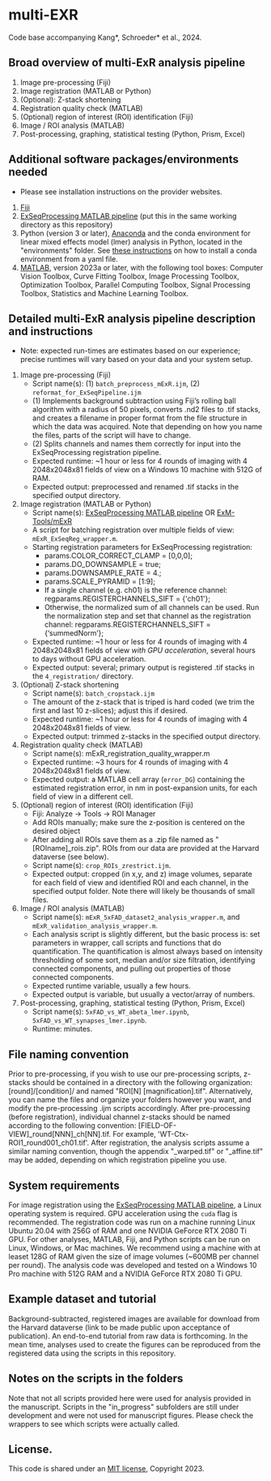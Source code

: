 # multi-EXR

Code base accompanying Kang*, Schroeder* et al., 2024.

## Broad overview of multi-ExR analysis pipeline
1. Image pre-processing (Fiji)
2. Image registration (MATLAB or Python)
3. (Optional): Z-stack shortening
4. Registration quality check (MATLAB)
5. (Optional) region of interest (ROI) identification (Fiji)
6. Image / ROI analysis (MATLAB)
7. Post-processing, graphing, statistical testing (Python, Prism, Excel)

## Additional software packages/environments needed
* Please see installation instructions on the provider websites.
1. [Fiji](https://imagej.net/software/fiji/)
2. [ExSeqProcessing MATLAB pipeline](https://github.com/dgoodwin208/ExSeqProcessing) (put this in the same working directory as this repository)
3. Python (version 3 or later), [Anaconda](https://docs.anaconda.com/free/anaconda/install/index.html) and the conda environment for linear mixed effects model (lmer) analysis in Python, located in the "environments" folder. See [these instructions](https://conda.io/projects/conda/en/latest/user-guide/tasks/manage-environments.html#creating-an-environment-from-an-environment-yml-file) on how to install a conda environment from a yaml file.
4. [MATLAB](https://www.mathworks.com/products/matlab.html), version 2023a or later, with the following tool boxes: Computer Vision Toolbox, Curve Fitting Toolbox, Image Processing Toolbox, Optimization Toolbox, Parallel Computing Toolbox, Signal Processing Toolbox, Statistics and Machine Learning Toolbox.

## Detailed multi-ExR analysis pipeline description and instructions
* Note: expected run-times are estimates based on our experience; precise runtimes will vary based on your data and your system setup.
1. Image pre-processing (Fiji)
   * Script name(s): (1) `batch_preprocess_mExR.ijm`, (2) `reformat_for_ExSeqPipeline.ijm`
   * (1) Implements background subtraction using Fiji’s rolling ball algorithm with a radius of 50 pixels, converts .nd2 files to .tif stacks, and creates a filename in proper format from the file structure in which the data was acquired. Note that depending on how you name the files, parts of the script will have to change.
   * (2) Splits channels and names them correctly for input into the ExSeqProcessing registration pipeline.
   * Expected runtime: ~1 hour or less for 4 rounds of imaging with 4 2048x2048x81 fields of view on a Windows 10 machine with 512G of RAM.
   * Expected output: preprocessed and renamed .tif stacks in the specified output directory.
2. Image registration (MATLAB or Python)
   * Script name(s): [ExSeqProcessing MATLAB pipeline](https://github.com/dgoodwin208/ExSeqProcessing) OR [ExM-Tools/mExR](https://github.com/donglaiw/ExM-Toolbox/tree/ck/mExR)
   * A script for batching registration over multiple fields of view: `mExR_ExSeqReg_wrapper.m`.
   * Starting registration parameters for ExSeqProcessing registration:
      * params.COLOR_CORRECT_CLAMP = [0,0,0];
      * params.DO_DOWNSAMPLE = true;
      * params.DOWNSAMPLE_RATE = 4.;
      * params.SCALE_PYRAMID = [1:9];
      * If a single channel (e.g. ch01) is the reference channel: regparams.REGISTERCHANNELS_SIFT = {'ch01'};
      * Otherwise, the normalized sum of all channels can be used. Run the normalization step and set that channel as the registration channel: regparams.REGISTERCHANNELS_SIFT = {‘summedNorm’};
   * Expected runtime: ~1 hour or less for 4 rounds of imaging with 4 2048x2048x81 fields of view *with GPU acceleration*, several hours to days without GPU acceleration.
   * Expected output: several; primary output is registered .tif stacks in the `4_registration/` directory.
3. (Optional) Z-stack shortening
   * Script name(s): `batch_cropstack.ijm`
   * The amount of the z-stack that is triped is hard coded (we trim the first and last 10 z-slices); adjust this if desired.
   * Expected runtime: ~1 hour or less for 4 rounds of imaging with 4 2048x2048x81 fields of view.
   * Expected output: trimmed z-stacks in the specified output directory.
4. Registration quality check (MATLAB)
   * Script name(s): mExR_registration_quality_wrapper.m
   * Expected runtime: ~3 hours for 4 rounds of imaging with 4 2048x2048x81 fields of view.
   * Expected output: a MATLAB cell array (`error_DG`) containing the estimated registration error, in nm in post-expansion units, for each field of view in a different cell.
5. (Optional) region of interest (ROI) identification (Fiji)
   * Fiji: Analyze -> Tools -> ROI Manager
   * Add ROIs manually; make sure the z-position is centered on the desired object
   * After adding all ROIs save them as a .zip file named as "[ROIname]_rois.zip". ROIs from our data are provided at the Harvard dataverse (see below).
   * Script name(s): `crop_ROIs_zrestrict.ijm`.
   * Expected output: cropped (in x,y, and z) image volumes, separate for each field of view and identified ROI and each channel, in the specified output folder. Note there will likely be thousands of small files.
6. Image / ROI analysis (MATLAB)
   * Script name(s): `mExR_5xFAD_dataset2_analysis_wrapper.m`, and `mExR_validation_analysis_wrapper.m`.
   * Each analysis script is slightly different, but the basic process is: set parameters in wrapper, call scripts and functions that do quantification. The quantification is almost always based on intensity thresholding of some sort, median and/or size filtration, identifying connected components, and pulling out properties of those connected components.
   * Expected runtime variable, usually a few hours.
   * Expected output is variable, but usually a vector/array of numbers.
7. Post-processing, graphing, statistical testing (Python, Prism, Excel)
   * Script name(s): `5xFAD_vs_WT_abeta_lmer.ipynb`, `5xFAD_vs_WT_synapses_lmer.ipynb`.
   * Runtime: minutes.

## File naming convention
Prior to pre-processing, if you wish to use our pre-processing scripts, z-stacks should be contained in a directory with the following organization: [round]/[condition]/ and named "ROI[N] [magnification].tif". Alternatively, you can name the files and organize your folders however you want, and modify the pre-processing .ijm scripts accordingly. After pre-processing (before registration), individual channel z-stacks should be named according to the following convention: [FIELD-OF-VIEW]_round[NNN]_ch[NN].tif. For example, 'WT-Ctx-ROI1_round001_ch01.tif'. After registration, the analysis scripts assume a similar naming convention, though the appendix "_warped.tif" or "_affine.tif" may be added, depending on which registration pipeline you use.

## System requirements
For image registration using the [ExSeqProcessing MATLAB pipeline](https://github.com/dgoodwin208/ExSeqProcessing), a Linux operating system is required. GPU acceleration using the `cuda` flag is recommended. The registration code was run on a machine running Linux Ubuntu 20.04 with 256G of RAM and one NVIDIA GeForce RTX 2080 Ti GPU. For other analyses, MATLAB, Fiji, and Python scripts can be run on Linux, Windows, or Mac machines. We recommend using a machine with at leaset 128G of RAM given the size of image volumes (~600MB per channel per round). The analysis code was developed and tested on a Windows 10 Pro machine with 512G RAM and a NVIDIA GeForce RTX 2080 Ti GPU.

## Example dataset and tutorial
Background-subtracted, registered images are available for download from the Harvard dataverse (link to be made public upon acceptance of publication). An end-to-end tutorial from raw data is forthcoming. In the mean time, analyses used to create the figures can be reproduced from the registered data using the scripts in this repository.

## Notes on the scripts in the folders
Note that not all scripts provided here were used for analysis provided in the manuscript. Scripts in the "in_progress" subfolders are still under development and were not used for manuscript figures. Please check the wrappers to see which scripts were actually called.

## License. 
This code is shared under an [MIT license](https://opensource.org/license/mit/), Copyright 2023.
